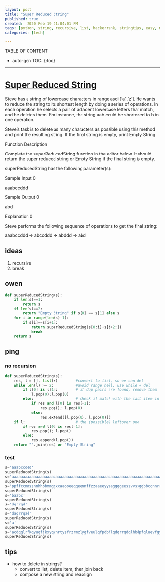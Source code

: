 ```yaml
---
layout: post
title: "Super Reduced String"
published: true
created:  2020 Feb 19 11:04:01 PM
tags: [python, string, recursive, list, hackerrank, stringtips, easy, medium]
categories: [tech]

---
```


TABLE OF CONTENT

* auto-gen TOC:
{:toc}

- - -

# [Super Reduced String](https://www.hackerrank.com/challenges/reduced-string/problem)

Steve has a string of lowercase characters in range ascii[‘a’..’z’]. He wants
to reduce the string to its shortest length by doing a series of operations. In
each operation he selects a pair of adjacent lowercase letters that match, and
he deletes them. For instance, the string aab could be shortened to b in one
operation.

Steve’s task is to delete as many characters as possible using this method and
print the resulting string. If the final string is empty, print Empty String

Function Description

Complete the superReducedString function in the editor below. It should return
the super reduced string or Empty String if the final string is empty.

superReducedString has the following parameter(s):

Sample Input 0

aaabccddd

Sample Output 0

abd

Explanation 0

Steve performs the following sequence of operations to get the final string:

aaabccddd → abccddd → abddd → abd


## ideas

1. recursive
2. break

## owen

```python
def superReducedString(s):
    if len(s)==1:
        return s
    if len(s)==2:
        return "Empty String" if s[0] == s[1] else s
    for i in range(len(s)-1):
        if s[i]==s[i+1]:
            return superReducedString(s[0:i]+s[i+2:])
            break
    return s
```

## ping

### no recursion

```python
def superReducedString(s):
    res, l = [], list(s)        #convert to list, so we can del
    while len(l) >= 2:          #avoid range hell, use while + del
        if l[0] is l[1]:        # if dup pairs are found, remove them
            l.pop(0);l.pop(0)
        else:                   # check if match with the last item in res
            if res and l[0] is res[-1]:
                res.pop(); l.pop(0)
            else:
                res.extend([l.pop(0), l.pop(0)])
    if l:                       # the (possible) leftover one
        if res and l[0] is res[-1]:
            res.pop(); l.pop()
        else:
            res.append(l.pop())
    return "".join(res) or "Empty String"
```

### test

```python
s='aaabccddd'
superReducedString(s)
s='aaaaaaaaaaaaaaaaaaaaaaaaaaaaaaaaaaaaaaaaaaaaaaaaaaaaaaaaaaaaaaaaaaaaaaaaaaaaaaaaaaaaaaaaaaaaaaaaaaaa'
superReducedString(s)
s='ppffccmmssnnhhbbmmggxxaaooeeqqeennffzzaaeeyyaaggggeessvvssggbbccnnrrjjxxuuzzbbjjrruuaaccaaoommkkkkxx'
superReducedString(s)
s='baabc'
superReducedString(s)
s='dqrrqd'
superReducedString(s)
s='daqrrqad'
superReducedString(s)
s='a'
superReducedString(s)
s='acdqglrfkqyuqfjkxyqvnrtysfrzrmzlygfveulqfpdbhlqdqrrqdqlhbdpfqluevfgylzmrzrfsytrnvqyxkjfquyqkfrlacdqj'
superReducedString(s)

```

## tips

* how to delete in strings?
  - convert to list, delete item, then join back
  - compose a new string and reassign


